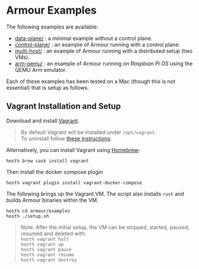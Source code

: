 Armour Examples
===============

The following examples are available:

- [data-plane/](data-plane/README.md) : a minimal example without a control plane.
- [control-plane/](control-plane/README.md) : an example of Armour running with a control plane.
- [multi-host/](multi-host/README.md) : an example of Armour running with a distributed setup (two VMs).
- [arm-qemu/](arm-qemu/README.md) : an example of Armour running on *Raspbian Pi OS* using the QEMU Arm emulator.

Each of these examples has been tested on a Mac (though this is not essential) that is setup as follows.

Vagrant Installation and Setup
-------

Download and install [Vagrant](https://www.vagrantup.com/downloads.html).
> By default Vagrant will be installed under `/opt/vagrant`.  
> To uninstall follow [these instructions](https://www.vagrantup.com/docs/installation/uninstallation.html).

Alternatively, you can install Vagrant using [Homebrew](https://brew.sh):

```shell
host% brew cask install vagrant
```

Then install the docker compose plugin

```shell
host% vagrant plugin install vagrant-docker-compose
```

The following brings up the Vagrant VM. The script also installs `rust` and builds Armour binaries within the VM.

```shell
host% cd armour/examples
host% ./setup.sh
```

> Note: After the initial setup, the VM can be stopped, started, paused, resumed and deleted with:  
> `host% vagrant halt`  
> `host% vagrant up`  
> `host% vagrant pause`  
> `host% vagrant resume`  
> `host% vagrant destroy`
